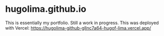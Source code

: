 # hugolima.github.io

This is essentially my portfolio. Still a work in progress.
This was deployed with Vercel: https://hugolima-github-gllnc7a64-hugof-lima.vercel.app/
